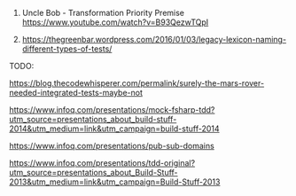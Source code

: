 1. Uncle Bob - Transformation Priority Premise
https://www.youtube.com/watch?v=B93QezwTQpI

2. https://thegreenbar.wordpress.com/2016/01/03/legacy-lexicon-naming-different-types-of-tests/



TODO:

https://blog.thecodewhisperer.com/permalink/surely-the-mars-rover-needed-integrated-tests-maybe-not

https://www.infoq.com/presentations/mock-fsharp-tdd?utm_source=presentations_about_build-stuff-2014&utm_medium=link&utm_campaign=build-stuff-2014

https://www.infoq.com/presentations/pub-sub-domains

https://www.infoq.com/presentations/tdd-original?utm_source=presentations_about_Build-Stuff-2013&utm_medium=link&utm_campaign=Build-Stuff-2013

